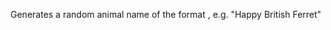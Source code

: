 Generates a random animal name of the format <ADJECTIVE> <NATIONALITY> <ANIMAL>, e.g. "Happy British Ferret"
